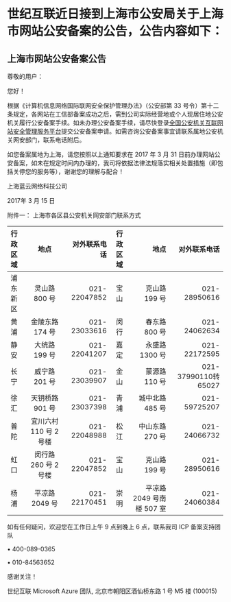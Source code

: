 <properties
	pageTitle="上海市网站公安备案公告 | Azure"
	description="世纪互联近日接到上海市公安局关于上海市网站公安备案的公告"
	services="public-security-registration"
	documentationCenter=""
	authors="will"
	manager="edwinc"
	editor=""
	tags="public-security-registration"/>

<tags
	ms.service="public-security-registration"
	ms.workload=""
	ms.tgt_pltfrm=""
	ms.devlang="na"
	ms.topic="article"
	ms.date="03/2017"
	wacn.date="03/2017"
	wacn.lang="cn" 
	ms.author="will"/>
# 世纪互联近日接到上海市公安局关于上海市网站公安备案的公告，公告内容如下：

## 上海市网站公安备案公告

尊敬的用户：

您好！

根据《计算机信息网络国际联网安全保护管理办法》（公安部第 33 号令）第十二条规定，各网站在工信部备案成功之后，需到公司实际经营地或个人现居住地公安机关履行公安备案手续。如未办理公安备案手续，请尽快登录[全国公安机关互联网站安全管理服务平台](http://www.beian.gov.cn)提交公安备案申请。如需咨询公安备案事宜请联系属地公安机关网安部门，联系电话附后。

如您备案属地为上海，请您按照以上通知要求在 2017 年 3 月 31 日前办理网站公安备案，如未在规定时间内办理的，我司将依据法律法规落实相关处置措施（即包括关停您的服务等），谢谢您的理解与配合！
                                                                                                                                                                                     
上海蓝云网络科技公司

2017年 3 月 15 日

附件一： 上海市各区县公安机关网安部门联系方式


行政区域   |地点                  |对外联系电话   |行政区域     |地点                      |对外联系电话
:----------|:--------------------:|--------------:|:-----------:|-------------------------:|-------------------:
浦东新区   |灵山路 800 号         |021-22047852   |宝山         |克山路 199 号             |021-28950616
黄浦       |金陵东路 174 号       |021-23033616   |闵行         |春东路 800 号             |021-24062634
静安       |大统路 199 号         |021-22041207   |嘉定         |永盛路 1300 号            |021-22172595
长宁       |威宁路 201 号         |021-23039907   |金山         |蒙源路 110 号             |021-37990110转65027
徐汇       |天钥桥路 901 号       |021-23037398   |青浦         |城中北路 485 号           |021-59725207
普陀       |宜川六村 110 号 2 号楼|021-22048988   |松江         |中山东路 270 号           |021-24066732
虹口       |闵行路 260 号 2 号楼  |021-22047852   |宝山         |克山路 199 号             |021-28950616
杨浦       |平凉路 2049 号        |021-22170451   |崇明         |平凉路 2049 号南楼 507 室 |021-24060384

 
如有任何疑问，欢迎您在工作日上午 9 点到晚上 6 点，联系我司 ICP 备案支持团队

•	400-089-0365 

•	010-84563652 

感谢关注！

世纪互联 Microsoft Azure 团队, 北京市朝阳区酒仙桥东路 1 号 M5 楼 (100015)

